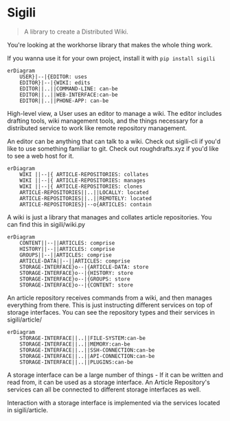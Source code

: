 # Sigili

> A library to create a Distributed Wiki.

You're looking at the workhorse library that makes the whole thing work.

If you wanna use it for your own project, install it with `pip install sigili`

```mermaid
erDiagram
    USER}|--|{EDITOR: uses
    EDITOR}|--|{WIKI: edits
    EDITOR||..||COMMAND-LINE: can-be
    EDITOR||..||WEB-INTERFACE:can-be
    EDITOR||..||PHONE-APP: can-be
```

High-level view, a User uses an editor to manage a wiki. The editor includes drafting tools, wiki management tools, and the things necessary for a distributed service to work like remote repository management.

An editor can be anything that can talk to a wiki. Check out sigili-cli if you'd like to use something familiar to git. Check out roughdrafts.xyz if you'd like to see a web host for it.

```mermaid
erDiagram
    WIKI ||--|{ ARTICLE-REPOSITORIES: collates
    WIKI ||--|{ ARTICLE-REPOSITORIES: manages
    WIKI ||--|{ ARTICLE-REPOSITORIES: clones
    ARTICLE-REPOSITORIES||..||LOCALLY: located
    ARTICLE-REPOSITORIES||..||REMOTELY: located
    ARTICLE-REPOSITORIES}|--o{ARTICLES: contain
```

A wiki is just a library that manages and collates article repositories. You can find this in sigili/wiki.py

```mermaid
erDiagram
    CONTENT||--||ARTICLES: comprise
    HISTORY||--||ARTICLES: comprise
    GROUPS||--||ARTICLES: comprise
    ARTICLE-DATA||--||ARTICLES: comprise
    STORAGE-INTERFACE}o--|{ARTICLE-DATA: store
    STORAGE-INTERFACE}o--|{HISTORY: store
    STORAGE-INTERFACE}o--|{GROUPS: store
    STORAGE-INTERFACE}o--|{CONTENT: store
```

An article repository receives commands from a wiki, and then manages everything from there. This is just instructing different services on top of storage interfaces. You can see the repository types and their services in sigili/article/

```mermaid
erDiagram
    STORAGE-INTERFACE||..||FILE-SYSTEM:can-be
    STORAGE-INTERFACE||..||MEMORY:can-be
    STORAGE-INTERFACE||..||SSH-CONNECTION:can-be
    STORAGE-INTERFACE||..||API-CONNECTION:can-be
    STORAGE-INTERFACE||..||PLUGINS:can-be
```

A storage interface can be a large number of things - If it can be written and read from, it can be used as a storage interface. An Article Repository's services can all be connected to different storage interfaces as well.

Interaction with a storage interface is implemented via the services located in sigili/article.
